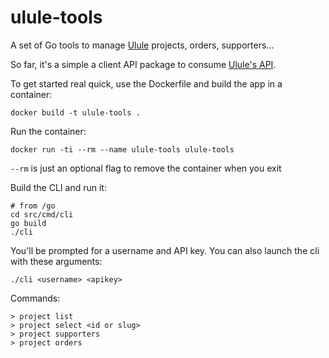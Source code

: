# ulule-tools
A set of Go tools to manage [Ulule](http://www.ulule.com/) projects, orders, supporters...

So far, it's a simple a client API package to consume [Ulule's API](http://developers.ulule.com).

To get started real quick, use the Dockerfile and build the app in a container:

```shell
docker build -t ulule-tools .
```

Run the container:

```shell
docker run -ti --rm --name ulule-tools ulule-tools
```
`--rm` is just an optional flag to remove the container when you exit

Build the CLI and run it:

```shell
# from /go
cd src/cmd/cli
go build
./cli
```

You'll be prompted for a username and API key. You can also launch the cli with these arguments:

```shell
./cli <username> <apikey>
```
Commands:

```shell
> project list
> project select <id or slug>
> project supporters
> project orders
```







